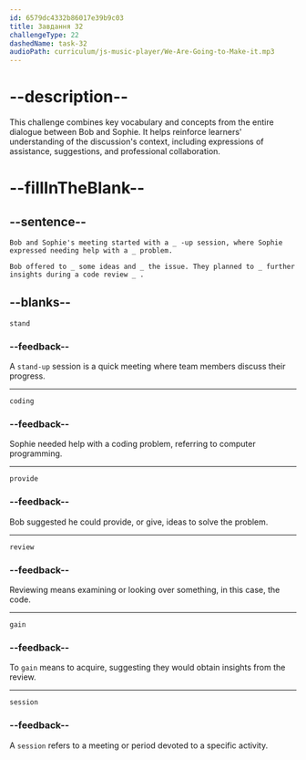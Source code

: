 ```yaml
---
id: 6579dc4332b86017e39b9c03
title: Завдання 32
challengeType: 22
dashedName: task-32
audioPath: curriculum/js-music-player/We-Are-Going-to-Make-it.mp3
---
```


<!--
AUDIO REFERENCE: 
Entire dialogue between Bob and Sophie.
-->

# --description--

This challenge combines key vocabulary and concepts from the entire dialogue between Bob and Sophie. It helps reinforce learners' understanding of the discussion's context, including expressions of assistance, suggestions, and professional collaboration.

# --fillInTheBlank--

## --sentence--

`Bob and Sophie's meeting started with a _ -up session, where Sophie expressed needing help with a _ problem.`

`Bob offered to _ some ideas and _ the issue. They planned to _ further insights during a code review _ .`

## --blanks--

`stand`

### --feedback--

A `stand-up` session is a quick meeting where team members discuss their progress.

---

`coding`

### --feedback--

Sophie needed help with a coding problem, referring to computer programming.

---

`provide`

### --feedback--

Bob suggested he could provide, or give, ideas to solve the problem.

---

`review`

### --feedback--

Reviewing means examining or looking over something, in this case, the code.

---

`gain`

### --feedback--

To `gain` means to acquire, suggesting they would obtain insights from the review.

---

`session`

### --feedback--

A `session` refers to a meeting or period devoted to a specific activity.

